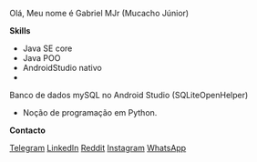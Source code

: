 Olá, Meu nome é Gabriel MJr (Mucacho Júnior)


**Skills**
- Java SE core 
- Java POO
- AndroidStudio nativo
-
 Banco de dados mySQL no Android Studio (SQLiteOpenHelper)
- Noção de programação em Python.


**Contacto**

[Telegram](https://t.me/GabrielMjr)
[LinkedIn](https://www.linkedin.com/in/gabriel-mucacho-797628239)
[Reddit](https://www.reddit.com/u/GsbrielMJr?utm_medium=android_app&utm_source=share)
[Instagram](https://www.instagram.com/gabrielmjr2204/)
[WhatsApp](https://wa.me/258844269896)
